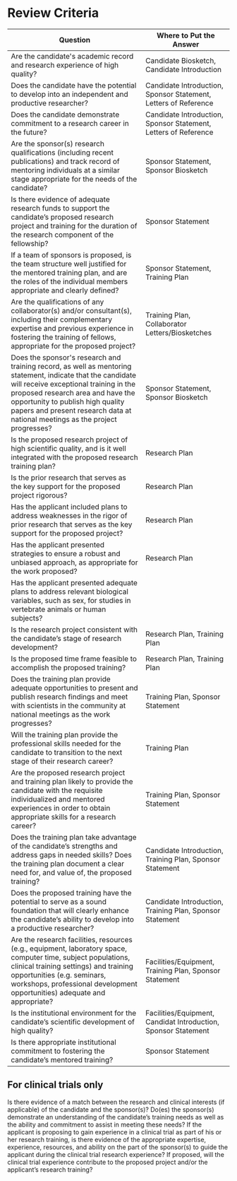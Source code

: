 # Review Criteria

| Question  | Where to Put the Answer |
| ------------- | ------------- |
| Are the candidate's academic record and research experience of high quality? | Candidate Biosketch, Candidate Introduction |
| Does the candidate have the potential to develop into an independent and productive researcher? | Candidate Introduction, Sponsor Statement, Letters of Reference | 
| Does the candidate demonstrate commitment to a research career in the future? | Candidate Introduction, Sponsor Statement, Letters of Reference | 
| Are the sponsor(s) research qualifications (including recent publications) and track record of mentoring individuals at a similar stage appropriate for the needs of the candidate? | Sponsor Statement, Sponsor Biosketch |
| Is there evidence of adequate research funds to support the candidate’s proposed research project and training for the duration of the research component of the fellowship? | Sponsor Statement |
| If a team of sponsors is proposed, is the team structure well justified for the mentored training plan, and are the roles of the individual members appropriate and clearly defined? | Sponsor Statement, Training Plan |
| Are the qualifications of any collaborator(s) and/or consultant(s), including their complementary expertise and previous experience in fostering the training of fellows, appropriate for the proposed project? | Training Plan, Collaborator Letters/Biosketches |
| Does the sponsor's research and training record, as well as mentoring statement, indicate that the candidate will receive exceptional training in the proposed research area and have the opportunity to publish high quality papers and present research data at national meetings as the project progresses? | Sponsor Statement, Sponsor Biosketch |
| Is the proposed research project of high scientific quality, and is it well integrated with the proposed research training plan? | Research Plan |
| Is the prior research that serves as the key support for the proposed project rigorous? | Research Plan |
| Has the applicant included plans to address weaknesses in the rigor of prior research that serves as the key support for the proposed project? |Research Plan |
| Has the applicant presented strategies to ensure a robust and unbiased approach, as appropriate for the work proposed? | Research Plan | 
| Has the applicant presented adequate plans to address relevant biological variables, such as sex, for studies in vertebrate animals or human subjects?
| Is the research project consistent with the candidate’s stage of research development? | Research Plan, Training Plan |
| Is the proposed time frame feasible to accomplish the proposed training? | Research Plan, Training Plan |
| Does the training plan provide adequate opportunities to present and publish research findings and meet with scientists in the community at national meetings as the work progresses? | Training Plan, Sponsor Statement
| Will the training plan provide the professional skills needed for the candidate to transition to the next stage of their research career? | Training Plan |
| Are the proposed research project and training plan likely to provide the candidate with the requisite individualized and mentored experiences in order to obtain appropriate skills for a research career? | Training Plan, Sponsor Statement |
| Does the training plan take advantage of the candidate’s strengths and address gaps in needed skills? Does the training plan document a clear need for, and value of, the proposed training? | Candidate Introduction, Training Plan, Sponsor Statement |
| Does the proposed training have the potential to serve as a sound foundation that will clearly enhance the candidate’s ability to develop into a productive researcher? | Candidate Introduction, Training Plan, Sponsor Statement |
| Are the research facilities, resources (e.g., equipment, laboratory space, computer time, subject populations, clinical training settings) and training opportunities (e.g. seminars, workshops, professional development opportunities) adequate and appropriate? | Facilities/Equipment, Training Plan, Sponsor Statement | 
| Is the institutional environment for the candidate’s scientific development of high quality? | Facilities/Equipment, Candidat Introduction, Sponsor Statement | 
| Is there appropriate institutional commitment to fostering the candidate’s mentored training? | Sponsor Statement | 

## For clinical trials only
Is there evidence of a match between the research and clinical interests (if applicable) of the candidate and the sponsor(s)? Do(es) the sponsor(s) demonstrate an understanding of the candidate’s training needs as well as the ability and commitment to assist in meeting these needs?
If the applicant is proposing to gain experience in a clinical trial as part of his or her research training, is there evidence of the appropriate expertise, experience, resources, and ability on the part of the sponsor(s) to guide the applicant during the clinical trial research experience?
If proposed, will the clinical trial experience contribute to the proposed project and/or the applicant’s research training?
